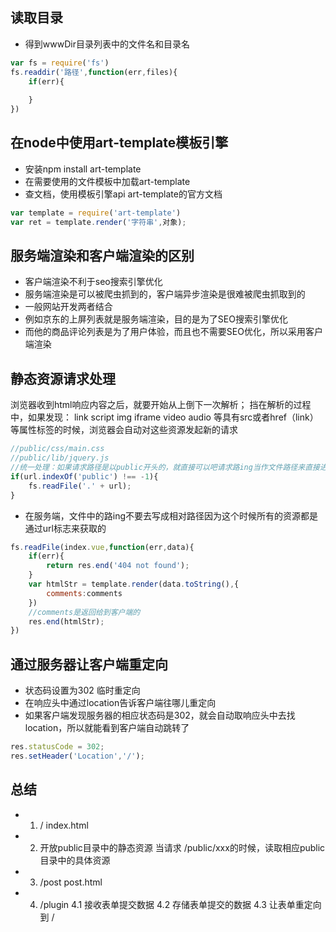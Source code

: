 ## 读取目录

- 得到wwwDir目录列表中的文件名和目录名
```js
var fs = require('fs')
fs.readdir('路径',function(err,files){
    if(err){
        
    }
})
```

## 在node中使用art-template模板引擎
+ 安装npm install art-template
+ 在需要使用的文件模板中加载art-template
+ 查文档，使用模板引擎api
    art-template的官方文档
```js
var template = require('art-template')
var ret = template.render('字符串',对象);
```

## 服务端渲染和客户端渲染的区别
+ 客户端渲染不利于seo搜索引擎优化
+ 服务端渲染是可以被爬虫抓到的，客户端异步渲染是很难被爬虫抓取到的
+ 一般网站开发两者结合
+ 例如京东的上屏列表就是服务端渲染，目的是为了SEO搜索引擎优化
+ 而他的商品评论列表是为了用户体验，而且也不需要SEO优化，所以采用客户端渲染

## 静态资源请求处理

浏览器收到html响应内容之后，就要开始从上倒下一次解析；
挡在解析的过程中，如果发现：
link
script
img
iframe
video
audio
等具有src或者href（link）等属性标签的时候，浏览器会自动对这些资源发起新的请求


```js
//public/css/main.css
//public/lib/jquery.js
//统一处理：如果请求路径是以public开头的，就直接可以吧请求路ing当作文件路径来直接进行读取
if(url.indexOf('public') !== -1){
    fs.readFile('.' + url);
}
```

+ 在服务端，文件中的路ing不要去写成相对路径因为这个时候所有的资源都是通过url标志来获取的

```js
fs.readFile(index.vue,function(err,data){
    if(err){
        return res.end('404 not found');
    }
    var htmlStr = template.render(data.toString(),{
        comments:comments
    })
    //comments是返回给到客户端的
    res.end(htmlStr);
})
```

## 通过服务器让客户端重定向

+ 状态码设置为302 临时重定向 
+ 在响应头中通过location告诉客户端往哪儿重定向
+ 如果客户端发现服务器的相应状态码是302，就会自动取响应头中去找location，所以就能看到客户端自动跳转了
```js
res.statusCode = 302;
res.setHeader('Location','/');
```

## 总结

+ 1. / index.html
    
+ 2. 开放public目录中的静态资源
     当请求 /public/xxx的时候，读取相应public目录中的具体资源
     
+ 3. /post post.html
    
+ 4. /plugin
     4.1 接收表单提交数据
     4.2 存储表单提交的数据
     4.3 让表单重定向到 /
